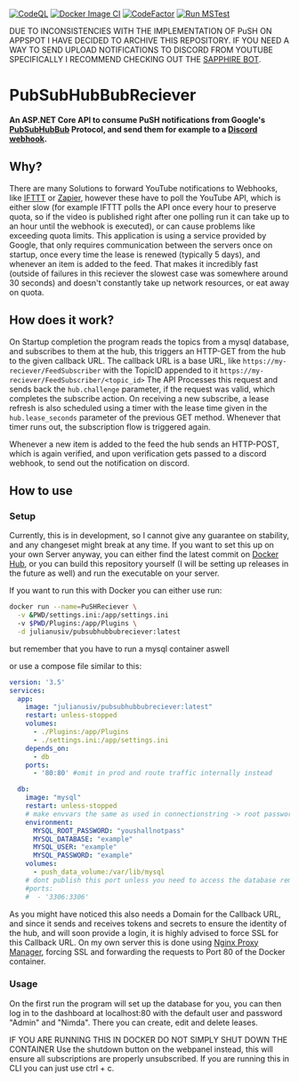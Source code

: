 [![CodeQL](https://github.com/JulianusIV/PubSubHubBubReciever/actions/workflows/codeql-analysis.yml/badge.svg?branch=master)](https://github.com/JulianusIV/PubSubHubBubReciever/actions/workflows/codeql-analysis.yml)
[![Docker Image CI](https://github.com/JulianusIV/PubSubHubBubReciever/actions/workflows/docker-ci.yml/badge.svg?branch=master)](https://github.com/JulianusIV/PubSubHubBubReciever/actions/workflows/docker-ci.yml)
[![CodeFactor](https://www.codefactor.io/repository/github/julianusiv/pushreceiver/badge)](https://www.codefactor.io/repository/github/julianusiv/pushreceiver)
[![Run MSTest](https://github.com/JulianusIV/PubSubHubBubReciever/actions/workflows/run-mstest.yml/badge.svg)](https://github.com/JulianusIV/PubSubHubBubReciever/actions/workflows/run-mstest.yml)

DUE TO INCONSISTENCIES WITH THE IMPLEMENTATION OF PuSH ON APPSPOT I HAVE DECIDED TO ARCHIVE THIS REPOSITORY. 
IF YOU NEED A WAY TO SEND UPLOAD NOTIFICATIONS TO DISCORD FROM YOUTUBE SPECIFICALLY I RECOMMEND CHECKING OUT THE [SAPPHIRE BOT](https://sapph.xyz/).

# PubSubHubBubReciever

**An ASP.NET Core API to consume PuSH notifications from Google's [PubSubHubBub](https://pubsubhubbub.appspot.com) Protocol, and send them for example to a [Discord webhook](https://discord.com/developers/docs/resources/webhook#execute-webhook).**

## Why?

There are many Solutions to forward YouTube notifications to Webhooks, like [IFTTT](https://ifttt.com/) or [Zapier](https://zapier.com/), however these have to poll the YouTube API, which is either slow (for example IFTTT polls the API once every hour to preserve quota, so if the video is published right after one polling run it can take up to an hour until the webhook is executed), or can cause problems like exceeding quota limits. This application is using a service provided by Google, that only requires communication between the servers once on startup, once every time the lease is renewed (typically 5 days), and whenever an item is added to the feed. That makes it incredibly fast (outside of failures in this reciever the slowest case was somewhere around 30 seconds) and doesn't constantly take up network resources, or eat away on quota.

## How does it work?

On Startup completion the program reads the topics from a mysql database, and subscribes to them at the hub, this triggers an HTTP-GET from the hub to the given callback URL. The callback URL is a base URL, like ``https://my-reciever/FeedSubscriber`` with the TopicID appended to it ``https://my-reciever/FeedSubscriber/<topic_id>``
The API Processes this request and sends back the ``hub.challenge`` parameter, if the request was valid, which completes the subscribe action.
On receiving a new subscribe, a lease refresh is also scheduled using a timer with the lease time given in the ``hub.lease_seconds`` parameter of the previous GET method.
Whenever that timer runs out, the subscription flow is triggered again.

Whenever a new item is added to the feed the hub sends an HTTP-POST, which is again verified, and upon verification gets passed to a discord webhook, to send out the notification on discord.

## How to use

### Setup

Currently, this is in development, so I cannot give any guarantee on stability, and any changeset might break at any time.
If you want to set this up on your own Server anyway, you can either find the latest commit on [Docker Hub](https://hub.docker.com/r/julianusiv/pubsubhubbubreciever/tags), or you can build this repository yourself (I will be setting up releases in the future as well) and run the executable on your server.

If you want to run this with Docker you can either use run:

```sh
docker run --name=PuSHReciever \
  -v &PWD/settings.ini:/app/settings.ini
  -v $PWD/Plugins:/app/Plugins \
  -d julianusiv/pubsubhubbubreciever:latest
```
but remember that you have to run a mysql container aswell

or use a compose file similar to this:

```yml
version: '3.5'
services:
  app:
    image: "julianusiv/pubsubhubbubreciever:latest"
    restart: unless-stopped
    volumes:
      - ./Plugins:/app/Plugins
      - ./settings.ini:/app/settings.ini
    depends_on:
      - db
    ports:
      - '80:80' #omit in prod and route traffic internally instead

  db:
    image: "mysql"
    restart: unless-stopped
    # make envvars the same as used in connectionstring -> root password can differ
    environment:
      MYSQL_ROOT_PASSWORD: "youshallnotpass"
      MYSQL_DATABASE: "example"
      MYSQL_USER: "example"
      MYSQL_PASSWORD: "example"
    volumes:
      - push_data_volume:/var/lib/mysql
    # dont publish this port unless you need to access the database remotely
    #ports:
    #  - '3306:3306'
```

As you might have noticed this also needs a Domain for the Callback URL, and since it sends and receives tokens and secrets to ensure the identity of the hub, and will soon provide a login, it is highly advised to force SSL for this Callback URL. On my own server this is done using [Nginx Proxy Manager](https://nginxproxymanager.com/), forcing SSL and forwarding the requests to Port 80 of the Docker container.

### Usage

On the first run the program will set up the database for you, you can then log in to the dashboard at localhost:80 with the default user and password "Admin" and "Nimda". There you can create, edit and delete leases.

IF YOU ARE RUNNING THIS IN DOCKER DO NOT SIMPLY SHUT DOWN THE CONTAINER
Use the shutdown button on the webpanel instead, this will ensure all subscriptions are properly unsubscribed.
If you are running this in CLI you can just use ctrl + c.
